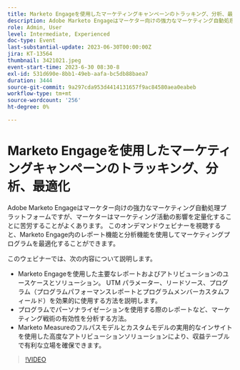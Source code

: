 ```yaml
---
title: Marketo Engageを使用したマーケティングキャンペーンのトラッキング、分析、最適化
description: Adobe Marketo Engageはマーケター向けの強力なマーケティング自動処理プラットフォームですが、マーケターはマーケティング活動の影響を定量化することに苦労することがよくあります。 このオンデマンドウェビナーを視聴すると、Marketo Engage内のレポート機能と分析機能を使用してマーケティングプログラムを最適化することができます。 このウェビナーでは、次のことを学習します。   Marketo Engageを使用した主要なレポートおよびアトリビューションのユースケースとソリューション。 UTM パラメーター、リードソース、プログラム（プログラムパフォーマンスレポートとプログラムメンバーカスタムフィールド）を効果的に使用する方法を説明します。  プログラムでパーソナライゼーションを使用する際のレポートなど、マーケティング戦術の有効性を分析する方法。   Marketo Measureのフルパスモデルとカスタムモデルの実用的なインサイトを使用した高度なアトリビューションソリューションにより、収益テーブルで有利な立場を確保できます。
role: Admin, User
level: Intermediate, Experienced
doc-type: Event
last-substantial-update: 2023-06-30T00:00:00Z
jira: KT-13564
thumbnail: 3421021.jpeg
event-start-time: 2023-6-30 08:30-8
exl-id: 531d690e-8bb1-49eb-aafa-bc5db88baea7
duration: 3444
source-git-commit: 9a297cda953d4414131657f9ac84580aea0eabeb
workflow-type: tm+mt
source-wordcount: '256'
ht-degree: 0%

---
```


# Marketo Engageを使用したマーケティングキャンペーンのトラッキング、分析、最適化

Adobe Marketo Engageはマーケター向けの強力なマーケティング自動処理プラットフォームですが、マーケターはマーケティング活動の影響を定量化することに苦労することがよくあります。 このオンデマンドウェビナーを視聴すると、Marketo Engage内のレポート機能と分析機能を使用してマーケティングプログラムを最適化することができます。

このウェビナーでは、次の内容について説明します。

* Marketo Engageを使用した主要なレポートおよびアトリビューションのユースケースとソリューション。 UTM パラメーター、リードソース、プログラム（プログラムパフォーマンスレポートとプログラムメンバーカスタムフィールド）を効果的に使用する方法を説明します。
* プログラムでパーソナライゼーションを使用する際のレポートなど、マーケティング戦術の有効性を分析する方法。
* Marketo Measureのフルパスモデルとカスタムモデルの実用的なインサイトを使用した高度なアトリビューションソリューションにより、収益テーブルで有利な立場を確保できます。

>[!VIDEO](https://video.tv.adobe.com/v/3421021/?learn=on)
